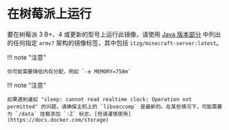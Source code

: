 # 在树莓派上运行

要在树莓派 3 B+、4 或更新的型号上运行此镜像，请使用 [Java 版本部分](../versions/java.md) 中列出的任何指定 `armv7` 架构的镜像标签，其中包括 `itzg/minecraft-server:latest`。

!!! note "注意"

    你可能需要降低内存分配，例如 `-e MEMORY=750m`

!!! note "注意"

    如果遇到诸如 "sleep: cannot read realtime clock: Operation not permitted" 的问题，请确保主机上的 `libseccomp` 是最新的。在某些情况下，可能需要为 `/data` 挂载添加 `:Z` 标志，[但请谨慎使用](https://docs.docker.com/storage)